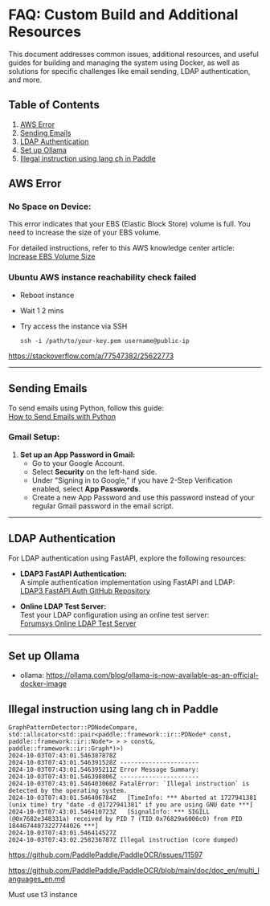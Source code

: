 # FAQ: Custom Build and Additional Resources

This document addresses common issues, additional resources, and useful guides for building and managing the system using Docker, as well as solutions for specific challenges like email sending, LDAP authentication, and more.

## Table of Contents
1. [AWS Error](#aws-error)
2. [Sending Emails](#sending-emails)
3. [LDAP Authentication](#ldap-authentication)
3. [Set up Ollama](#set-up-ollama)
3. [Illegal instruction using lang ch in Paddle](#illegal-instruction-using-lang-ch-in-paddle)



## AWS Error

### No Space on Device:
This error indicates that your EBS (Elastic Block Store) volume is full. You need to increase the size of your EBS volume.

For detailed instructions, refer to this AWS knowledge center article:  
[Increase EBS Volume Size](https://repost.aws/knowledge-center/ebs-volume-size-increase)

### Ubuntu AWS instance reachability check failed

- Reboot instance
- Wait 1 2 mins
- Try access the instance via SSH
    
    ```shell
    ssh -i /path/to/your-key.pem username@public-ip
    ```
https://stackoverflow.com/a/77547382/25622773

---

## Sending Emails

To send emails using Python, follow this guide:  
[How to Send Emails with Python](https://viblo.asia/p/gui-mail-voi-python-bWrZn7Mrlxw)

### Gmail Setup:
1. **Set up an App Password in Gmail:**
   - Go to your Google Account.
   - Select **Security** on the left-hand side.
   - Under "Signing in to Google," if you have 2-Step Verification enabled, select **App Passwords**.
   - Create a new App Password and use this password instead of your regular Gmail password in the email script.

---

## LDAP Authentication

For LDAP authentication using FastAPI, explore the following resources:

- **LDAP3 FastAPI Authentication:**  
  A simple authentication implementation using FastAPI and LDAP:  
  [LDAP3 FastAPI Auth GitHub Repository](https://github.com/RetributionByRevenue/LDAP3-fastapi-auth-simple)

- **Online LDAP Test Server:**  
  Test your LDAP configuration using an online test server:  
  [Forumsys Online LDAP Test Server](https://www.forumsys.com/2022/05/10/online-ldap-test-server/)

---

## Set up Ollama

- ollama: https://ollama.com/blog/ollama-is-now-available-as-an-official-docker-image


## Illegal instruction using lang ch in Paddle

  ```shell
  GraphPatternDetector::PDNodeCompare, std::allocator<std::pair<paddle::framework::ir::PDNode* const, paddle::framework::ir::Node*> > > const&, paddle::framework::ir::Graph*)>)
  2024-10-03T07:43:01.546387878Z 
  2024-10-03T07:43:01.546391528Z ----------------------
  2024-10-03T07:43:01.546395211Z Error Message Summary:
  2024-10-03T07:43:01.546398806Z ----------------------
  2024-10-03T07:43:01.546403060Z FatalError: `Illegal instruction` is detected by the operating system.
  2024-10-03T07:43:01.546406784Z   [TimeInfo: *** Aborted at 1727941381 (unix time) try "date -d @1727941381" if you are using GNU date ***]
  2024-10-03T07:43:01.546410723Z   [SignalInfo: *** SIGILL (@0x7682e348331a) received by PID 7 (TID 0x76829a6006c0) from PID 18446744073227744026 ***]
  2024-10-03T07:43:01.546414527Z 
  2024-10-03T07:43:02.258236787Z Illegal instruction (core dumped)
  ```

  https://github.com/PaddlePaddle/PaddleOCR/issues/11597

  https://github.com/PaddlePaddle/PaddleOCR/blob/main/doc/doc_en/multi_languages_en.md

  Must use t3 instance